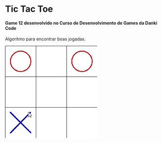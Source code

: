 # Tic Tac Toe

#### Game 12 desenvolvido no Curso de Desenvolvimento de Games da Danki Code

Algoritmo para encontrar boas jogadas.

![GitHub Logo](/gif/Tic_Tac_Toe_Demo.gif)
